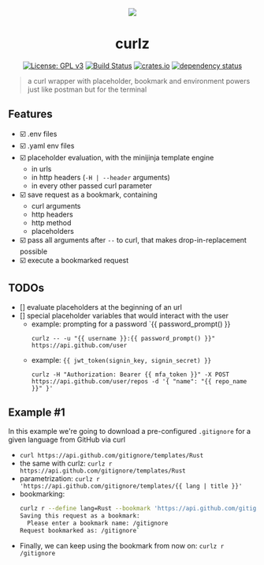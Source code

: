 <div align="center">
 <img src="https://github.com/curlz-rs/curlz/blob/main/resources/demo.gif?raw=true">
 <h1><strong>curlz</strong></h1>

[![License: GPL v3](https://img.shields.io/badge/License-GPLv3-blue.svg)](https://www.gnu.org/licenses/gpl-3.0)
[![Build Status](https://github.com/curlz-rs/curlz/workflows/Build/badge.svg)](https://github.com/curlz-rs/curlz/actions?query=branch%3Amain+workflow%3ABuild+)
[![crates.io](https://img.shields.io/crates/v/curlz.svg)](https://crates.io/crates/curlz)
[![dependency status](https://deps.rs/repo/github/curlz-rs/curlz/status.svg)](https://deps.rs/repo/github/curlz-rs/curlz)

</div>

> a curl wrapper with placeholder, bookmark and environment powers just like postman but for the terminal
 
## Features

- ☑️ .env files
- ☑️ .yaml env files
- ☑️ placeholder evaluation, with the minijinja template engine
  - in urls
  - in http headers (`-H | --header` arguments)
  - in every other passed curl parameter
- ☑️ save request as a bookmark, containing
  - curl arguments
  - http headers
  - http method
  - placeholders
- ☑️ pass all arguments after `--` to curl, that makes drop-in-replacement possible
- ☑️ execute a bookmarked request

## TODOs
- [] evaluate placeholders at the beginning of an url
- [] special placeholder variables that would interact with the user
  - example: prompting for a password `{{ password_prompt() }}
    ```
    curlz -- -u "{{ username }}:{{ password_prompt() }}" https://api.github.com/user
    ```
  - example:  `{{ jwt_token(signin_key, signin_secret) }}`
    ```
    curlz -H "Authorization: Bearer {{ mfa_token }}" -X POST https://api.github.com/user/repos -d '{ "name": "{{ repo_name }}" }'
    ```

## Example #1

In this example we're going to download a pre-configured `.gitignore` for a given language from GitHub via curl

- `curl https://api.github.com/gitignore/templates/Rust`
- the same with curlz: `curlz r https://api.github.com/gitignore/templates/Rust`
- parametrization: `curlz r 'https://api.github.com/gitignore/templates/{{ lang | title }}'`
- bookmarking:
  ```sh
  curlz r --define lang=Rust --bookmark 'https://api.github.com/gitignore/templates/{{ lang | title }}'
  Saving this request as a bookmark:
    Please enter a bookmark name: /gitignore
  Request bookmarked as: /gitignore`
  ```
- Finally, we can keep using the bookmark from now on: `curlz r /gitignore`